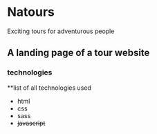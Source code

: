 # Natours
Exciting tours for adventurous people
## A landing page of a tour website 
### technologies
**list of all technologies used
* html
* css
* sass
* ~~javascript~~

